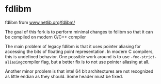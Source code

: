 # fdlibm
fdlibm from www.netlib.org/fdlibm/

The goal of this fork is to perform minimal changes to fdlibm so that it can be compiled on modern C/C++ compiler

The main problem of legacy fdlibm is that it uses pointer aliasing for accessing the bits of floating point representation. In modern C compilers, this is undefined behavior. One possible work around is to use `-fno-strict-aliasing`compiler flag, but a better fix is to not use pointer aliasing at all.

Another minor problem is that intel 64 bit architectures are not recognized as little endian as they should. Some header must be fixed.
